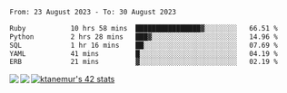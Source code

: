 <!--START_SECTION:waka-->

```txt
From: 23 August 2023 - To: 30 August 2023

Ruby           10 hrs 58 mins  ████████████████▓░░░░░░░░   66.51 %
Python         2 hrs 28 mins   ███▓░░░░░░░░░░░░░░░░░░░░░   14.96 %
SQL            1 hr 16 mins    ██░░░░░░░░░░░░░░░░░░░░░░░   07.69 %
YAML           41 mins         █░░░░░░░░░░░░░░░░░░░░░░░░   04.19 %
ERB            21 mins         ▓░░░░░░░░░░░░░░░░░░░░░░░░   02.19 %
```

<!--END_SECTION:waka-->
<a href="https://github.com/anuraghazra/github-readme-stats">
  <img align="left" src="https://github-readme-stats.vercel.app/api?username=Tanesan&count_private=true&show_icons=true" />
<img align="left" src="https://github-readme-stats.vercel.app/api/top-langs/?username=Tanesan" />
</a>

[![ktanemur's 42 stats](https://badge42.vercel.app/api/v2/cl1wslf6s002109l771rng2w8/stats?cursusId=21&coalitionId=62)](https://github.com/JaeSeoKim/badge42)
